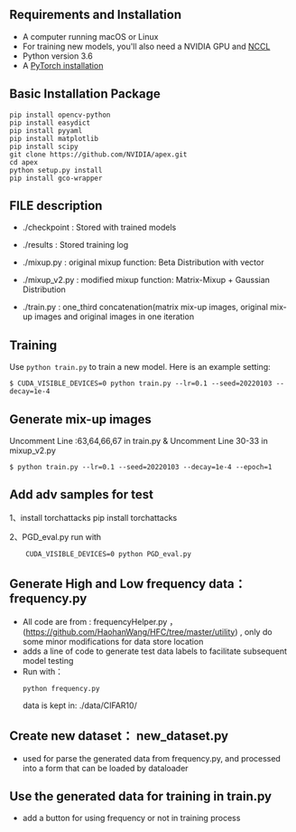 ## Requirements and Installation
* A computer running macOS or Linux
* For training new models,  you'll also need a NVIDIA GPU and [NCCL](https://github.com/NVIDIA/nccl)
* Python version 3.6
* A [PyTorch installation](http://pytorch.org/)

## Basic Installation Package
```
pip install opencv-python
pip install easydict
pip install pyyaml
pip install matplotlib
pip install scipy
git clone https://github.com/NVIDIA/apex.git
cd apex
python setup.py install
pip install gco-wrapper
```
## FILE description
* ./checkpoint  : Stored with trained models

* ./results   : Stored training log

* ./mixup.py  :   original mixup function: Beta Distribution with vector

* ./mixup_v2.py : modified mixup function: Matrix-Mixup + Gaussian Distribution

* ./train.py  : one_third concatenation(matrix mix-up images, original mix-up images and original images in one iteration


## Training
Use `python train.py` to train a new model.
Here is an example setting:
```
$ CUDA_VISIBLE_DEVICES=0 python train.py --lr=0.1 --seed=20220103 --decay=1e-4
```

## Generate mix-up images
Uncomment Line :63,64,66,67 in train.py & Uncomment Line 30-33 in mixup_v2.py
```
$ python train.py --lr=0.1 --seed=20220103 --decay=1e-4 --epoch=1
```
## Add adv samples for test
1、install torchattacks
    pip install torchattacks

2、PGD_eval.py
   run with
```
    CUDA_VISIBLE_DEVICES=0 python PGD_eval.py
```

## Generate High and Low frequency data：frequency.py
* All code are from : frequencyHelper.py ，(https://github.com/HaohanWang/HFC/tree/master/utility) , only do some minor modifications for data store location
* adds a line of code to generate test data labels to facilitate subsequent model testing
* Run with：
    ```
    python frequency.py
    ```
    data is kept in: ./data/CIFAR10/

## Create new dataset： new_dataset.py
* used for parse the generated data from frequency.py, and processed into a form that can be loaded by dataloader

## Use the generated data for training in train.py
* add a button for using frequency or not in training process

## 
